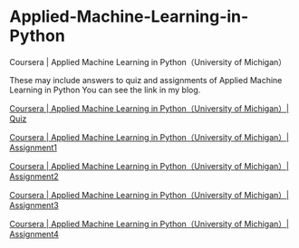 # Applied-Machine-Learning-in-Python
Coursera | Applied Machine Learning in Python（University of Michigan）

These may include answers to quiz and assignments of Applied Machine Learning in Python
You can see the link in my blog.

[Coursera | Applied Machine Learning in Python（University of Michigan）| Quiz](https://ycchen00.github.io/2020/12/12/AppliedML/Quiz/)

[Coursera | Applied Machine Learning in Python（University of Michigan）| Assignment1](https://ycchen00.github.io/2020/12/12/AppliedML/Assignment1/)

[Coursera | Applied Machine Learning in Python（University of Michigan）| Assignment2](https://ycchen00.github.io/2020/12/12/AppliedML/Assignment2/)

[Coursera | Applied Machine Learning in Python（University of Michigan）| Assignment3](https://ycchen00.github.io/2020/12/12/AppliedML/Assignment3/)

[Coursera | Applied Machine Learning in Python（University of Michigan）| Assignment4](https://ycchen00.github.io/2020/12/12/AppliedML/Assignment4/)
